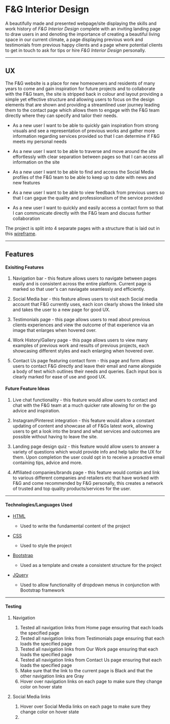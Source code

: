 # F&G Interior Design

A beautifully made and presented webpage/site displaying the skills and work history of *F&G Interior Design* complete with an inviting landing page to draw users in and denoting the importance of creating a beautiful living space in our current climate, a page displaying previous work and testimonials from previous happy clients and a page where potential clients to get in touch to ask for tips or hire *F&G Interior Design* personally.

---

## UX

The F&G website is a place for new homeowners and residents of many years to come and gain inspiration for future projects and to collaborate with the F&G team, the site is stripped back in colour and layout providing a simple yet effective structure and allowing users to focus on the design elements that are shown and providing a streamlined user journey leading them to the contact page which allows them to engage with the F&G team directly where they can specify and tailor their needs.

* As a new user I want to be able to quickly gain inspiration from strong visuals and see a representation of previous works and gather more information regarding services provided so that I can determine if F&G meets my personal needs

* As a new user I want to be able to traverse and move around the site effortlessly with clear separation between pages so that I can access all information on the site

* As a new user I want to be able to find and access the Social Media profiles of the F&G team to be able to keep up to date with news and new features

* As a new user I want to be able to view feedback from previous users so that I can gague the quality and professionalism of the service provided

* As a new user I want to quickly and easily access a contact form so that I can communicate directly with the F&G team and discuss further collaboration

The project is split into 4 separate pages with a structure that is laid out in this [wireframe](https://pdfhost.io/v/2XSNlW8pQ_fgdesignwireframepdf.pdf). 

---

## Features

#### Exisiting Features

1. Navigation bar - this feature allows users to navigate between pages easily and is consistent across the entire platform. Current page is marked so that user's can naviagate seamlessly and efficiently.

2. Social Media bar - this feature allows users to visit each Social media account that F&G currently uses, each icon clearly shows the linked site and takes the user to a new page for good UX.

3. Testimonials page - this page allows users to read about previous clients experiences and view the outcome of that experience via an image that enlarges when hovered over.

4. Work History/Gallery page - this page allows users to view many examples of previous work and results of previous projects, each showcasing different styles and each enlarging when hovered over.

5. Contact Us page featuring contact form - this page and form allows users to contact F&G directly and leave their email and name alongside a body of text which outlines their needs and queries. Each input box is clearly marked for ease of use and good UX.

#### Future Feature Ideas

1. Live chat functionality - this feature would allow users to contact and chat with the F&G team at a much quicker rate allowing for on the go advice and inspiration.

2. Instagram/Pinterest integration - this feature would allow a constant updating of content and showcase all of F&Gs latest work, allowing users to get a look into the brand and what services and outcomes are possible without having to leave the site.

3. Landing page design quiz - this feature would allow users to answer a variety of questions which would provide info and help tailor the UX for them. Upon completion the user could opt in to receive a proactive email containing tips, advice and more.

4. Affiliated companies/brands page - this feature would contain and link to various different companies and retailers etc that have worked with F&G and come recommended by F&G personally, this creates a network of trusted and top quality products/services for the user.

---

#### Technologies/Languages Used

* [HTML](https://html.spec.whatwg.org/#is-this-html5?) 
    * Used to write the fundamental content of the project

* [CSS](https://www.w3.org/TR/CSS2/)
    * Used to style the project

* [Bootstrap](https://getbootstrap.com/)
    * Used as a template and create a consistent structure for the project

* [JQuery](https://jquery.com/)
    * Used to allow functionality of dropdown menus in conjunction with Bootstrap framework

---

#### Testing

1. Navigation
    1. Tested all navigation links from Home page ensuring that each loads the specified page
    2. Tested all navigation links from Testimonials page ensuring that each loads the specified page
    3. Tested all navigation links from Our Work page ensuring that each loads the specified page
    4. Tested all navigation links from Contact Us page ensuring that each loads the specified page
    5. Make sure that the link to the current page  is Black and that the other navigation links are Gray
    6. Hover over navigation links on each page to make sure they change color on hover state
    

2. Social Media links
    1. Hover over Social Media links on each page to make sure they change color on hover state
    2. 